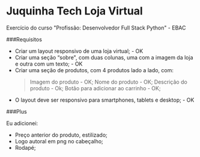 # Juquinha Tech Loja Virtual
Exercício do curso "Profissão: Desenvolvedor Full Stack Python" - EBAC

###Requisitos 
  
- Criar um layout responsivo de uma loja virtual; - OK
- Criar uma seção “sobre", com duas colunas, uma com a imagem da loja 
e outra com um texto; - OK
- Criar uma seção de produtos, com 4 produtos lado a lado, com: 
    >Imagem do produto - OK;
    >Nome do produto - OK;
    >Descrição do produto - Ok;
    >Botão para adicionar ao carrinho - OK;
- O layout deve ser responsivo para smartphones, tablets e desktop; - OK

###Plus  
  
Eu adicionei:  

- Preço anterior do produto, estilizado;
- Logo autoral em png no cabeçalho;
- Rodapé;